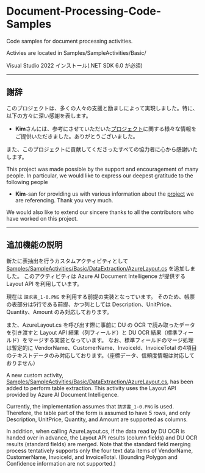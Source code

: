 # Document-Processing-Code-Samples
Code samples for document processing activities.

Activies are located in Samples/SampleActivities/Basic/

Visual Studio 2022 インストール(.NET SDK 6.0 が必須)

---

## 謝辞

このプロジェクトは、多くの人々の支援と励ましによって実現しました。特に、以下の方々に深い感謝を表します。

- **Kim**さんには、参考にさせていただいた[プロジェクト](https://github.com/javaos74/Document-Processing-Code-Samples)に関する様々な情報をご提供いただきました。ありがとうございました。

また、このプロジェクトに貢献してくださったすべての協力者に心から感謝いたします。

This project was made possible by the support and encouragement of many people. In particular, we would like to express our deepest gratitude to the following people

- **Kim**-san for providing us with various information about the [project](https://github.com/javaos74/Document-Processing-Code-Samples) we are referencing. Thank you very much.

We would also like to extend our sincere thanks to all the contributors who have worked on this project.

---

## 追加機能の説明

新たに表抽出を行うカスタムアクティビティとして [Samples/SampleActivities/Basic/DataExtraction/AzureLayout.cs](https://github.com/hnamaizawa/Document-Processing-Code-Samples/blob/master/Samples/SampleActivities/Basic/DataExtraction/AzureLayout.cs) を追加しました。
このアクティビティは Azure AI Document Intelligence が提供する Layout API を利用しています。

現在は `請求書_1-0.PNG` を利用する前提の実装となっています。
そのため、帳票の表部分は5行である前提、かつ列としては Description、UnitPrice、Quantity、Amount のみ対応しております。

また、AzureLayout.cs を呼び出す際に事前に DU の OCR で読み取ったデータを引き渡すと Layout API 結果（列フィールド）と DU OCR 結果（標準フィールド）をマージする実装となっています。
なお、標準フィールドのマージ処理は暫定的に VendorName、CustomerName、InvoiceId、InvoiceTotal の4項目のテキストデータのみ対応しております。（座標データ、信頼度情報は対応しておりません）


A new custom activity, [Samples/SampleActivities/Basic/DataExtraction/AzureLayout.cs](https://github.com/hnamaizawa/Document-Processing-Code-Samples/blob/master/Samples/SampleActivities/Basic/DataExtraction/AzureLayout.cs), has been added to perform table extraction.
This activity uses the Layout API provided by Azure AI Document Intelligence.

Currently, the implementation assumes that `請求書_1-0.PNG` is used.
Therefore, the table part of the form is assumed to have 5 rows, and only Description, UnitPrice, Quantity, and Amount are supported as columns.

In addition, when calling AzureLayout.cs, if the data read by DU OCR is handed over in advance, the Layout API results (column fields) and DU OCR results (standard fields) are merged.
Note that the standard field merging process tentatively supports only the four text data items of VendorName, CustomerName, InvoiceId, and InvoiceTotal. (Bounding Polygon and Confidence information are not supported.)
